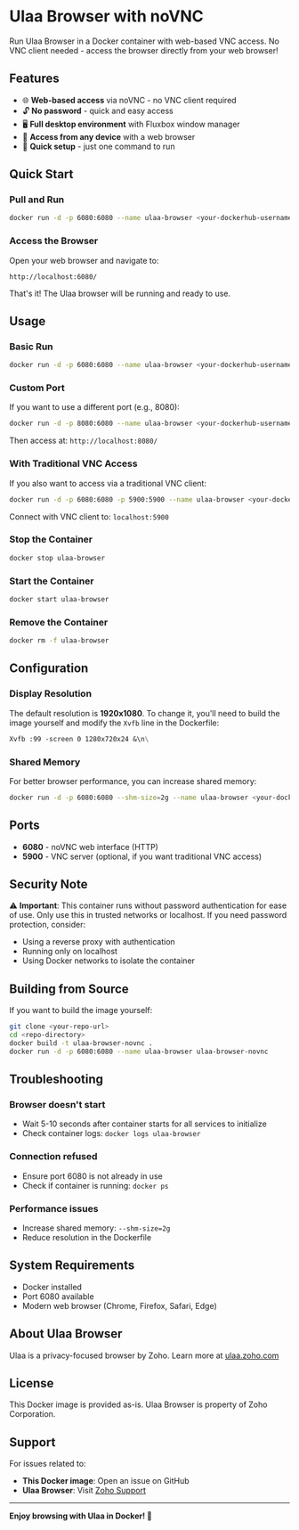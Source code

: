 # Ulaa Browser with noVNC

Run Ulaa Browser in a Docker container with web-based VNC access. No VNC client needed - access the browser directly from your web browser!

## Features

- 🌐 **Web-based access** via noVNC - no VNC client required
- 🔓 **No password** - quick and easy access
- 🖥️ **Full desktop environment** with Fluxbox window manager
- 📱 **Access from any device** with a web browser
- 🚀 **Quick setup** - just one command to run

## Quick Start

### Pull and Run

```bash
docker run -d -p 6080:6080 --name ulaa-browser <your-dockerhub-username>/ulaa-browser-novnc
```

### Access the Browser

Open your web browser and navigate to:

```
http://localhost:6080/
```

That's it! The Ulaa browser will be running and ready to use.

## Usage

### Basic Run

```bash
docker run -d -p 6080:6080 --name ulaa-browser <your-dockerhub-username>/ulaa-browser-novnc
```

### Custom Port

If you want to use a different port (e.g., 8080):

```bash
docker run -d -p 8080:6080 --name ulaa-browser <your-dockerhub-username>/ulaa-browser-novnc
```

Then access at: `http://localhost:8080/`

### With Traditional VNC Access

If you also want to access via a traditional VNC client:

```bash
docker run -d -p 6080:6080 -p 5900:5900 --name ulaa-browser <your-dockerhub-username>/ulaa-browser-novnc
```

Connect with VNC client to: `localhost:5900`

### Stop the Container

```bash
docker stop ulaa-browser
```

### Start the Container

```bash
docker start ulaa-browser
```

### Remove the Container

```bash
docker rm -f ulaa-browser
```

## Configuration

### Display Resolution

The default resolution is **1920x1080**. To change it, you'll need to build the image yourself and modify the `Xvfb` line in the Dockerfile:

```dockerfile
Xvfb :99 -screen 0 1280x720x24 &\n\
```

### Shared Memory

For better browser performance, you can increase shared memory:

```bash
docker run -d -p 6080:6080 --shm-size=2g --name ulaa-browser <your-dockerhub-username>/ulaa-browser-novnc
```

## Ports

- **6080** - noVNC web interface (HTTP)
- **5900** - VNC server (optional, if you want traditional VNC access)

## Security Note

⚠️ **Important**: This container runs without password authentication for ease of use. Only use this in trusted networks or localhost. If you need password protection, consider:

- Using a reverse proxy with authentication
- Running only on localhost
- Using Docker networks to isolate the container

## Building from Source

If you want to build the image yourself:

```bash
git clone <your-repo-url>
cd <repo-directory>
docker build -t ulaa-browser-novnc .
docker run -d -p 6080:6080 --name ulaa-browser ulaa-browser-novnc
```

## Troubleshooting

### Browser doesn't start

- Wait 5-10 seconds after container starts for all services to initialize
- Check container logs: `docker logs ulaa-browser`

### Connection refused

- Ensure port 6080 is not already in use
- Check if container is running: `docker ps`

### Performance issues

- Increase shared memory: `--shm-size=2g`
- Reduce resolution in the Dockerfile

## System Requirements

- Docker installed
- Port 6080 available
- Modern web browser (Chrome, Firefox, Safari, Edge)

## About Ulaa Browser

Ulaa is a privacy-focused browser by Zoho. Learn more at [ulaa.zoho.com](https://ulaa.zoho.com)

## License

This Docker image is provided as-is. Ulaa Browser is property of Zoho Corporation.

## Support

For issues related to:
- **This Docker image**: Open an issue on GitHub
- **Ulaa Browser**: Visit [Zoho Support](https://www.zoho.com/support.html)

---

**Enjoy browsing with Ulaa in Docker! 🚀**
